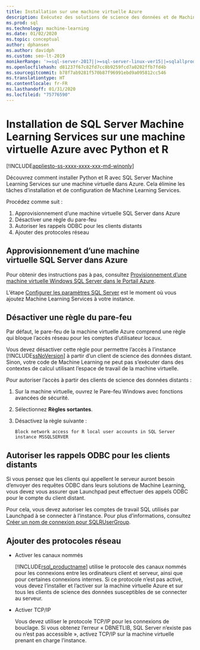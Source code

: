 ```yaml
---
title: Installation sur une machine virtuelle Azure
description: Exécutez des solutions de science des données et de Machine Learning Python et R avec SQL Server Machine Learning Services sur une machine virtuelle dans le cloud Azure.
ms.prod: sql
ms.technology: machine-learning
ms.date: 01/02/2020
ms.topic: conceptual
author: dphansen
ms.author: davidph
ms.custom: seo-lt-2019
monikerRange: '>=sql-server-2017||>=sql-server-linux-ver15||=sqlallproducts-allversions'
ms.openlocfilehash: d81237f67c82fd7cc8b9259fcd7a0202ffb7fd4b
ms.sourcegitcommit: b78f7ab9281f570b87f96991ebd9a095812cc546
ms.translationtype: HT
ms.contentlocale: fr-FR
ms.lasthandoff: 01/31/2020
ms.locfileid: "75776590"
---
```

# <a name="install-sql-server-machine-learning-services-with-python-and-r-on-an-azure-virtual-machine"></a>Installation de SQL Server Machine Learning Services sur une machine virtuelle Azure avec Python et R
[!INCLUDE[appliesto-ss-xxxx-xxxx-xxx-md-winonly](../../includes/appliesto-ss-xxxx-xxxx-xxx-md-winonly.md)]

Découvrez comment installer Python et R avec SQL Server Machine Learning Services sur une machine virtuelle dans Azure. Cela élimine les tâches d’installation et de configuration de Machine Learning Services.

Procédez comme suit :

1. Approvisionnement d’une machine virtuelle SQL Server dans Azure
1. Désactiver une règle du pare-feu
1. Autoriser les rappels ODBC pour les clients distants
1. Ajouter des protocoles réseau

## <a name="provision-sql-server-virtual-machine-in-azure"></a>Approvisionnement d’une machine virtuelle SQL Server dans Azure

Pour obtenir des instructions pas à pas, consultez [Provisionnement d’une machine virtuelle Windows SQL Server dans le Portail Azure](https://docs.microsoft.com/azure/virtual-machines/windows/sql/virtual-machines-windows-portal-sql-server-provision). 

L’étape [Configurer les paramètres SQL Server](https://docs.microsoft.com/azure/virtual-machines/windows/sql/virtual-machines-windows-portal-sql-server-provision#3-configure-sql-server-settings) est le moment où vous ajoutez Machine Learning Services à votre instance.

<a name="firewall"></a>

## <a name="unblock-the-firewall"></a>Désactiver une règle du pare-feu

Par défaut, le pare-feu de la machine virtuelle Azure comprend une règle qui bloque l’accès réseau pour les comptes d’utilisateur locaux.

Vous devez désactiver cette règle pour permettre l’accès à l’instance [!INCLUDE[ssNoVersion](../../includes/ssnoversion-md.md)] à partir d’un client de science des données distant.  Sinon, votre code de Machine Learning ne peut pas s’exécuter dans des contextes de calcul utilisant l’espace de travail de la machine virtuelle.

Pour autoriser l’accès à partir des clients de science des données distants :

1. Sur la machine virtuelle, ouvrez le Pare-feu Windows avec fonctions avancées de sécurité.
2. Sélectionnez **Règles sortantes**.
3. Désactivez la règle suivante :
  
     `Block network access for R local user accounts in SQL Server instance MSSQLSERVER`
  
## <a name="enable-odbc-callbacks-for-remote-clients"></a>Autoriser les rappels ODBC pour les clients distants

Si vous pensez que les clients qui appellent le serveur auront besoin d’envoyer des requêtes ODBC dans leurs solutions de Machine Learning, vous devez vous assurer que Launchpad peut effectuer des appels ODBC pour le compte du client distant. 

Pour cela, vous devez autoriser les comptes de travail SQL utilisés par Launchpad à se connecter à l’instance. Pour plus d’informations, consultez [Créer un nom de connexion pour SQLRUserGroup](../security/create-a-login-for-sqlrusergroup.md).

<a name="network"></a>

## <a name="add-network-protocols"></a>Ajouter des protocoles réseau

+ Activer les canaux nommés
  
  [!INCLUDE[rsql_productname](../../includes/rsql-productname-md.md)] utilise le protocole des canaux nommés pour les connexions entre les ordinateurs client et serveur, ainsi que pour certaines connexions internes. Si ce protocole n’est pas activé, vous devez l’installer et l’activer sur la machine virtuelle Azure et sur tous les clients de science des données susceptibles de se connecter au serveur.
  
+ Activer TCP/IP

  Vous devez utiliser le protocole TCP/IP pour les connexions de bouclage. Si vous obtenez l’erreur « DBNETLIB, SQL Server n’existe pas ou n’est pas accessible », activez TCP/IP sur la machine virtuelle prenant en charge l’instance.